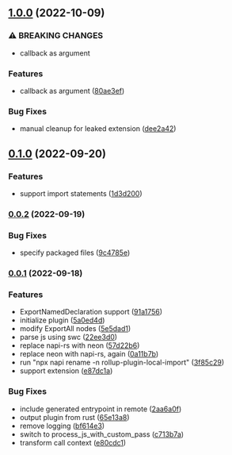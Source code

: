 ## [1.0.0](https://github.com/AriPerkkio/rollup-plugin-local-import/compare/v0.1.0...v1.0.0) (2022-10-09)


### ⚠ BREAKING CHANGES

* callback as argument

### Features

* callback as argument ([80ae3ef](https://github.com/AriPerkkio/rollup-plugin-local-import/commit/80ae3efac71ac6cccc8c088e1a6eacdcb64451e2))


### Bug Fixes

* manual cleanup for leaked extension ([dee2a42](https://github.com/AriPerkkio/rollup-plugin-local-import/commit/dee2a427abc8bfeaeb4eadc08ef40c242da953b7))

## [0.1.0](https://github.com/AriPerkkio/rollup-plugin-local-import/compare/v0.0.2...v0.1.0) (2022-09-20)


### Features

* support import statements ([1d3d200](https://github.com/AriPerkkio/rollup-plugin-local-import/commit/1d3d200526ff36f9e4fe602c65f79fa1bee3e269))

### [0.0.2](https://github.com/AriPerkkio/rollup-plugin-local-import/compare/v0.0.1...v0.0.2) (2022-09-19)


### Bug Fixes

* specify packaged files ([9c4785e](https://github.com/AriPerkkio/rollup-plugin-local-import/commit/9c4785ebd999c8a44e4573071db0a4869310db35))

### [0.0.1](https://github.com/AriPerkkio/rollup-plugin-local-import/compare/3f85c2928597061160d66c476385c5dcca8c8ef1...v0.0.1) (2022-09-18)


### Features

* ExportNamedDeclaration support ([91a1756](https://github.com/AriPerkkio/rollup-plugin-local-import/commit/91a17564799c0c72e178dcd0e6b165072098e6b9))
* initialize plugin ([5a0ed4d](https://github.com/AriPerkkio/rollup-plugin-local-import/commit/5a0ed4df1534fe36fd60d6d1a342ec3c218d00e8))
* modify ExportAll nodes ([5e5dad1](https://github.com/AriPerkkio/rollup-plugin-local-import/commit/5e5dad10bf3521a87921dd3ded76fbb636b0dcd3))
* parse js using swc ([22ee3d0](https://github.com/AriPerkkio/rollup-plugin-local-import/commit/22ee3d02b0ea5906114aafcc6cdc134cd6e375a2))
* replace napi-rs with neon ([57d22b6](https://github.com/AriPerkkio/rollup-plugin-local-import/commit/57d22b617edec33f2880bc21e6c944a1f28bc918))
* replace neon with napi-rs, again ([0a11b7b](https://github.com/AriPerkkio/rollup-plugin-local-import/commit/0a11b7bdc89736aa87dc35141f9add068a8505e0))
* run "npx napi rename -n rollup-plugin-local-import" ([3f85c29](https://github.com/AriPerkkio/rollup-plugin-local-import/commit/3f85c2928597061160d66c476385c5dcca8c8ef1))
* support extension ([e87dc1a](https://github.com/AriPerkkio/rollup-plugin-local-import/commit/e87dc1ab5aeaec412bd44cb162355abf9f8acc8c))


### Bug Fixes

* include generated entrypoint in remote ([2aa6a0f](https://github.com/AriPerkkio/rollup-plugin-local-import/commit/2aa6a0f2f698f21571df849a208eefcfe64da190))
* output plugin from rust ([65e13a8](https://github.com/AriPerkkio/rollup-plugin-local-import/commit/65e13a8f5af8cbc9e389d9db83dece631761a6e4))
* remove logging ([bf614e3](https://github.com/AriPerkkio/rollup-plugin-local-import/commit/bf614e340a8751cba2b19721982ae5839dd36b60))
* switch to process_js_with_custom_pass ([c713b7a](https://github.com/AriPerkkio/rollup-plugin-local-import/commit/c713b7af43cd33ab7557a4332dd65a0bbcc68b5e))
* transform call context ([e80cdc1](https://github.com/AriPerkkio/rollup-plugin-local-import/commit/e80cdc12109e69cb9498de654e9d4f7fd6c9b03d))

